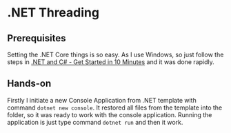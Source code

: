 # .NET Threading

## Prerequisites
Setting the .NET Core things is so easy. As I use Windows, so just follow the steps in [.NET and C# - Get Started in 10 Minutes](https://www.microsoft.com/net/learn/get-started/windows) and it was done rapidly.

## Hands-on
Firstly I initiate a new Console Application from .NET template with command `dotnet new console`. It restored all files from the template into the folder, so it was ready to work with the console application. Running the application is just type command `dotnet run` and then it work.
